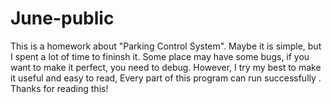# June-public
This is a homework about "Parking Control System".
Maybe it is simple, but I spent a lot of time to fininsh it.
Some place may have some bugs, if you want to make it perfect, you need to debug.
However, I try my best to make it useful and easy to read,
Every part of this program can run successfully .
Thanks for reading this!
